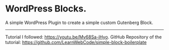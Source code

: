 # WordPress Blocks.

A simple WordPress Plugin to create a simple custom Gutenberg Block.

---

Tutorial I followed: https://youtu.be/Mv68Sa-iHyo.
GitHub Repository of the tutorial: https://github.com/LearnWebCode/simple-block-boilerplate
